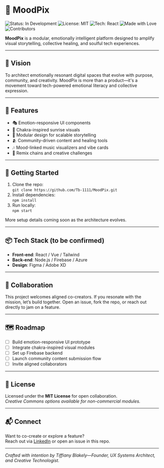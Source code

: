 # 🌈 MoodPix

![Status: In Development](https://img.shields.io/badge/status-in--development-orange)
![License: MIT](https://img.shields.io/badge/license-MIT-blue)
![Tech: React](https://img.shields.io/badge/tech-react-blue)
![Made with Love](https://img.shields.io/badge/made%20with-love-red)
![Contributors](https://img.shields.io/github/contributors/Tb-1111/MoodPix)

**MoodPix** is a modular, emotionally intelligent platform designed to amplify visual storytelling, collective healing, and soulful tech experiences.

---

## 🌟 Vision
To architect emotionally resonant digital spaces that evolve with purpose, community, and creativity. MoodPix is more than a product—it's a movement toward tech-powered emotional literacy and collective expression.

---

## 🔧 Features
- 🎭 Emotion-responsive UI components
- 🌅 Chakra-inspired sunrise visuals
- 🧩 Modular design for scalable storytelling
- 🫂 Community-driven content and healing tools
- 🎶 Mood-linked music visualizers and vibe cards
- 🔄 Remix chains and creative challenges

---

## 🚀 Getting Started
1. Clone the repo:  
   `git clone https://github.com/Tb-1111/MoodPix.git`
2. Install dependencies:  
   `npm install`
3. Run locally:  
   `npm start`

More setup details coming soon as the architecture evolves.

---

## 📦 Tech Stack (to be confirmed)
- **Front-end**: React / Vue / Tailwind  
- **Back-end**: Node.js / Firebase / Azure  
- **Design**: Figma / Adobe XD

---

## 🤝 Collaboration
This project welcomes aligned co-creators. If you resonate with the mission, let’s build together. Open an issue, fork the repo, or reach out directly to jam on a feature.

---

## 🗺️ Roadmap
- [ ] Build emotion-responsive UI prototype  
- [ ] Integrate chakra-inspired visual modules  
- [ ] Set up Firebase backend  
- [ ] Launch community content submission flow  
- [ ] Invite aligned collaborators 

---

## 📜 License
Licensed under the **MIT License** for open collaboration.  
*Creative Commons options available for non-commercial modules.*

---

## 📬 Connect
Want to co-create or explore a feature?  
Reach out via [LinkedIn](https://www.linkedin.com/in/tiffiany-blakely-8789ab2b5/) or open an issue in this repo.

---

_Crafted with intention by Tiffiany Blakely—Founder, UX Systems Architect, and Creative Technologist._

